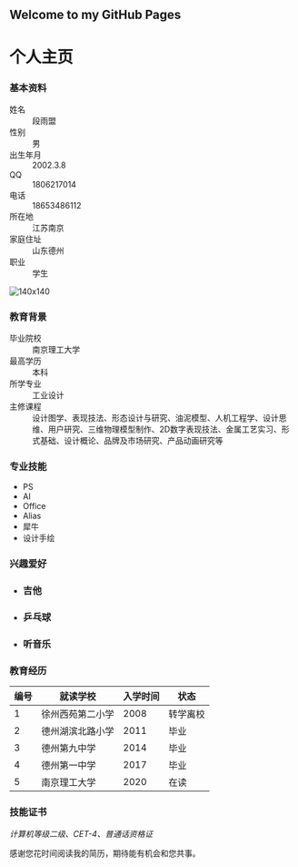 ## Welcome to my GitHub Pages
<div class="container-fluid">
	<div class="row-fluid">
		<div class="span12">
			<div class="page-header">
				<h1>
					个人主页
				</h1>
			</div>
		</div>
	</div>
	<div class="row-fluid">
		<div class="span6">
			<h3>
				<strong>基本资料</strong>
			</h3>
			<dl>
				<dt>
					姓名
				</dt>
				<dd>
					段雨盟
				</dd>
				<dt>
					性别
				</dt>
				<dd>
					男
				</dd>
				<dt>
					出生年月
				</dt>
				<dd>
					2002.3.8
				</dd>
				<dt>
					QQ
				</dt>
				<dd>
					1806217014
				</dd>
				<dt>
					电话
				</dt>
				<dd>
					18653486112
				</dd>
				<dt>
					所在地
				</dt>
				<dd>
					江苏南京
				</dd>
				<dt>
					家庭住址
				</dt>
				<dd>
					山东德州
				</dd>
				<dt>
					职业
				</dt>
				<dd>
					学生
				</dd>
				</dl><img alt="140x140" src="https://github.com/18653486112/duanyumeng.GitHub.io/blob/gh-pages/guitar.jpeg?raw=true" />
			<h3>
				教育背景
			</h3>
			<dl class="dl-horizontal">
				<dt>
					毕业院校
				</dt>
				<dd>
					南京理工大学
				</dd>
				<dt>
					最高学历
				</dt>
				<dd>
					本科
				</dd>
				<dt>
					所学专业
				</dt>
				<dd>
					工业设计
				</dd>
				<dt>
					主修课程
				</dt>
				<dd>
					设计图学、表现技法、形态设计与研究、油泥模型、人机工程学、设计思维、用户研究、三维物理模型制作、2D数字表现技法、金属工艺实习、形式基础、设计概论、品牌及市场研究、产品动画研究等
				</dd>
			</dl>
			<h3>
				专业技能
			</h3>
			<ul class="inline">
				<li>
					PS
				</li>
				<li>
					AI
				</li>
				<li>
					Office
				</li>
				<li>
					Alias
				</li>
				<li>
					犀牛
				</li>
				<li>
					设计手绘
				</li>
			</ul>
			<h3>
				兴趣爱好
			</h3>
			<ul class="thumbnails">
				<li class="span4">
					<div class="thumbnail">
						<div class="caption">
							<h3>
								吉他
							</h3>
						</div>
					</div>
				</li>
				<li class="span4">
					<div class="thumbnail">
						<div class="caption">
							<h3>
								乒乓球
							</h3>
						</div>
					</div>
				</li>
				<li class="span4">
					<div class="thumbnail">
						<div class="caption">
							<h3>
								听音乐
							</h3>
						</div>
					</div>
				</li>
			</ul>
			<h3>
				教育经历
			</h3>
			<table class="table table-striped">
				<thead>
					<tr>
						<th>
							编号
						</th>
						<th>
							就读学校
						</th>
						<th>
							入学时间
						</th>
						<th>
							状态
						</th>
					</tr>
				</thead>
				<tbody>
					<tr>
						<td>
							1
						</td>
						<td>
							徐州西苑第二小学
						</td>
						<td>
							2008
						</td>
						<td>
							转学离校
						</td>
					</tr>
					<tr class="success">
						<td>
							2
						</td>
						<td>
							德州湖滨北路小学
						</td>
						<td>
							2011
						</td>
						<td>
							毕业
						</td>
					</tr>
					<tr class="error">
						<td>
							3
						</td>
						<td>
							德州第九中学
						</td>
						<td>
							2014
						</td>
						<td>
							毕业
						</td>
					</tr>
					<tr class="warning">
						<td>
							4
						</td>
						<td>
							德州第一中学
						</td>
						<td>
							2017
						</td>
						<td>
							毕业
						</td>
					</tr>
					<tr class="info">
						<td>
							5
						</td>
						<td>
							南京理工大学
						</td>
						<td>
							2020
						</td>
						<td>
							在读
						</td>
					</tr>
				</tbody>
			</table>
			<h3>
				技能证书
			</h3>
			<p class="text-left">
				<em>计算机等级二级、CET-4、普通话资格证</em>
			</p>
			<p>
				<span class="label">感谢您花时间阅读我的简历，期待能有机会和您共事。</span>
			</p>
		</div>
	</div>
</div>
